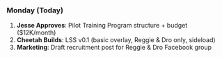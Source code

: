 ### **Monday (Today)**

1. **Jesse Approves**: Pilot Training Program structure + budget ($12K/month)
2. **Cheetah Builds**: LSS v0.1 (basic overlay, Reggie & Dro only, sideload)
3. **Marketing**: Draft recruitment post for Reggie & Dro Facebook group
